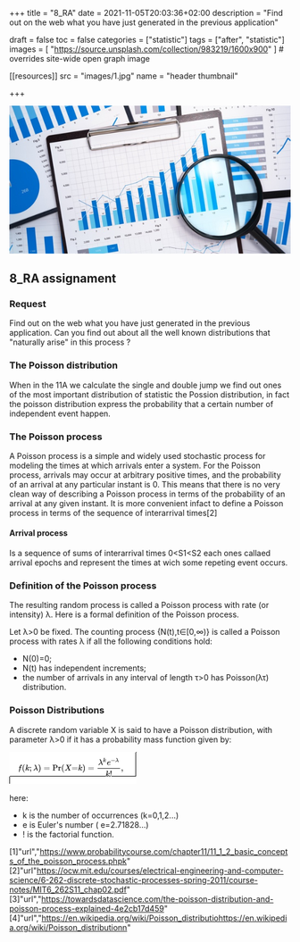 +++
title = "8_RA"
date = 2021-11-05T20:03:36+02:00
description = "Find out on the web what you have just generated in the previous application"

draft = false
toc = false
categories = ["statistic"]
tags = ["after", "statistic"]
images = [
  "https://source.unsplash.com/collection/983219/1600x900"
] # overrides site-wide open graph image

[[resources]]
  src = "images/1.jpg"
  name = "header thumbnail"

+++

![header](images/1.jpg)

## 8_RA assignament

### Request
Find out on the web what you have just generated in the previous application. Can you find out about all the well known distributions that "naturally arise" in this process ?
 
 
### The Poisson distribution
When in the 11A we calculate the single and double jump we find out ones of the most important distribution of statistic the Possion distribution, in fact the poisson distribution express the probability that a certain number of independent event happen.

### The Poisson process 
A Poisson process is a simple and widely used stochastic process for modeling the times at which arrivals enter a system.
For the Poisson process, arrivals may occur at arbitrary positive times, and the probability
of an arrival at any particular instant is 0. This means that there is no very clean way of
describing a Poisson process in terms of the probability of an arrival at any given instant. It
is more convenient infact to define a Poisson process in terms of the sequence of interarrival times[2]
#### Arrival process
Is a sequence of sums of interarrival times 0<S1<S2 each ones callaed arrival epochs and represent the times at wich some repeting event occurs.

### Definition of the Poisson process
The resulting random process is called a Poisson process with rate (or intensity) λ. Here is a formal definition of the Poisson process.

Let λ>0 be fixed. The counting process {N(t),t∈[0,∞)} is called a Poisson process with rates λ if all the following conditions hold:
- N(0)=0;
- N(t) has independent increments;
- the number of arrivals in any interval of length τ>0 has Poisson(λτ) distribution.


### Poisson Distributions
A discrete random variable X is said to have a Poisson distribution, with parameter λ>0 if it has a probability mass function given by:


![header](images/11.png)

here:
- k is the number of occurrences (k=0,1,2...) 
-  e is Euler's number ( e=2.71828...)
- ! is the factorial function.



[1]"url","https://www.probabilitycourse.com/chapter11/11_1_2_basic_concepts_of_the_poisson_process.phpk"
[2]"url"https://ocw.mit.edu/courses/electrical-engineering-and-computer-science/6-262-discrete-stochastic-processes-spring-2011/course-notes/MIT6_262S11_chap02.pdf"
[3]"url","https://towardsdatascience.com/the-poisson-distribution-and-poisson-process-explained-4e2cb17d459"
[4]"url","https://en.wikipedia.org/wiki/Poisson_distributiohttps://en.wikipedia.org/wiki/Poisson_distributionn"

